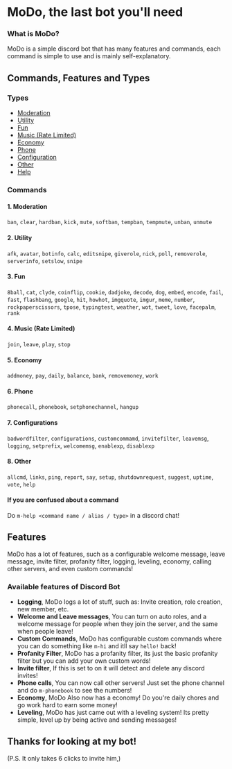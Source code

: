 # MoDo, the last bot you'll need
### What is MoDo?
MoDo is a simple discord bot that has many features and commands, each command is simple to use and is mainly self-explanatory.
## Commands, Features and Types
### Types
 - [Moderation](#1-moderation)
 - [Utility](#2-utility)
 - [Fun](#3-fun)
 - [Music (Rate Limited)](#4-music-rate-limited)
 - [Economy](#5-economy)
 - [Phone](#6-phone)
 - [Configuration](#7-configurations)
 - [Other](#8-other)
 - [Help](#if-you-are-confused-about-a-command)
### Commands
####  1. Moderation
`ban`, `clear`, `hardban`, `kick`, `mute`, `softban`, `tempban`, `tempmute`, `unban`, `unmute`
#### 2. Utility
`afk`, `avatar`, `botinfo`, `calc`, `editsnipe`, `giverole`, `nick`, `poll`, `removerole`, `serverinfo`, `setslow`, `snipe`
#### 3. Fun
`8ball`, `cat`, `clyde`, `coinflip`, `cookie`, `dadjoke`, `decode`, `dog`, `embed`, `encode`, `fail`, `fast`, `flashbang`, `google`, `hit`, `howhot`, `imgquote`, `imgur`, `meme`, `number`, `rockpaperscissors`, `tpose`, `typingtest`, `weather`, `wot`, `tweet`, `love`, `facepalm`, `rank`
#### 4. Music (Rate Limited)
`join`, `leave`, `play`, `stop`
#### 5. Economy
`addmoney`, `pay`, `daily`, `balance`, `bank`, `removemoney`, `work`
#### 6. Phone
`phonecall`, `phonebook`, `setphonechannel`, `hangup`
#### 7. Configurations
`badwordfilter`, `configurations`, `customcommamd`, `invitefilter`, `leavemsg`, `logging`, `setprefix`, `welcomemsg`, `enablexp`, `disablexp`
#### 8. Other
`allcmd`, `links`, `ping`, `report`, `say`, `setup`, `shutdownrequest`, `suggest`, `uptime`, `vote`, `help`
#### If you are confused about a command
Do `m-help <command name / alias / type>` in a discord chat!
## Features
MoDo has a lot of features, such as a configurable welcome message, leave message, invite filter, profanity filter, logging, leveling, economy, calling other servers, and even custom commands!

### Available features of Discord Bot
* **Logging**,
MoDo logs a lot of stuff, such as: Invite creation, role creation, new member, etc.
* **Welcome and Leave messages**,
You can turn on auto roles, and a welcome message for people when they join the server, and the same when people leave!
* **Custom Commands**,
MoDo has configurable custom commands where you can do something like `m-hi` and itll say `hello!` back!
* **Profanity Filter**,
MoDo has a profanity filter, its just the basic profanity filter but you can add your own custom words! 
* **Invite filter**,
If this is set to on it will detect and delete any discord invites!
* **Phone calls**,
You can now call other servers! Just set the phone channel and do `m-phonebook` to see the numbers!
* **Economy**,
MoDo Also now has a economy! Do you're daily chores and go work hard to earn some money!
* **Leveling**,
MoDo has just came out with a leveling system! Its pretty simple, level up by being active and sending messages!
## Thanks for looking at my bot!
(P.S. It only takes 6 clicks to invite him,)
